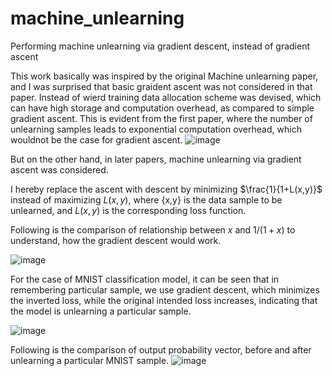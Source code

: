 # machine_unlearning
Performing machine unlearning via gradient descent, instead of gradient ascent

This work basically was inspired by the original Machine unlearning paper, and I was surprised that basic graident ascent was not considered in that paper. Instead of wierd training data allocation scheme was devised, which can have high storage and computation overhead, as compared to simple gradient ascent. This is evident from the first paper, where the number of unlearning samples leads to exponential computation overhead, which wouldnot be the case for gradient ascent.
![image](https://user-images.githubusercontent.com/47445756/233808862-8f8ac98e-6534-4c17-a89b-8a57fd52b368.png)


But on the other hand, in later papers, machine unlearning via gradient ascent was considered. 

I hereby replace the ascent with descent by minimizing $\frac{1}{1+L(x,y)}$ instead of maximizing $L(x,y)$, where {x,y} is the data sample to be unlearned, and $L(x,y)$ is the corresponding loss function.

Following is the comparison of relationship between $x$ and $1/(1+x)$ to understand, how the gradient descent would work.

![image](https://user-images.githubusercontent.com/47445756/233808532-f341ebc2-cd8f-4817-a3c9-cc453e174e2f.png)

For the case of MNIST classification model, it can be seen that in remembering particular sample, we use gradient descent, which minimizes the inverted loss, while the original intended loss increases, indicating that the model is unlearning a particular sample.

![image](https://user-images.githubusercontent.com/47445756/233808595-3c89b08c-9321-4ae6-ad7c-9c8514f1740b.png)

Following is the comparison of output probability vector, before and after unlearning a particular MNIST sample.
![image](https://user-images.githubusercontent.com/47445756/233808789-991994f7-9f88-498e-b8ac-748b2cfef86a.png)


